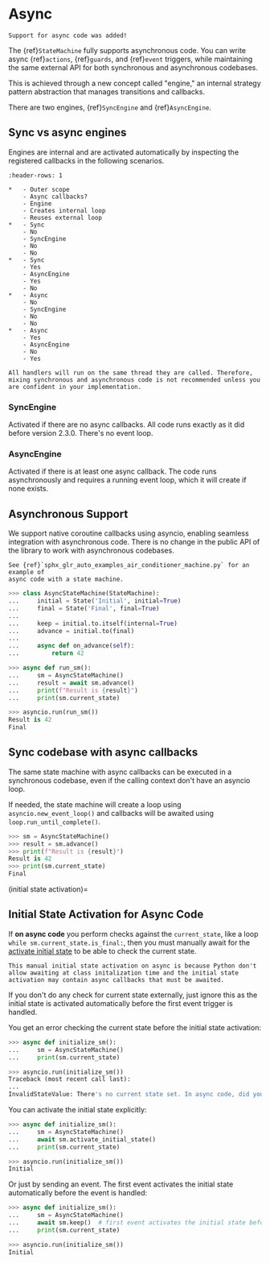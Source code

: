 # Async

```{versionadded} 2.3.0
Support for async code was added!
```

The {ref}`StateMachine` fully supports asynchronous code. You can write async {ref}`actions`, {ref}`guards`, and {ref}`event` triggers, while maintaining the same external API for both synchronous and asynchronous codebases.

This is achieved through a new concept called "engine," an internal strategy pattern abstraction that manages transitions and callbacks.

There are two engines, {ref}`SyncEngine` and {ref}`AsyncEngine`.


## Sync vs async engines

Engines are internal and are activated automatically by inspecting the registered callbacks in the following scenarios.


```{list-table} Sync vs async engines
:header-rows: 1

*   - Outer scope
    - Async callbacks?
    - Engine
    - Creates internal loop
    - Reuses external loop
*   - Sync
    - No
    - SyncEngine
    - No
    - No
*   - Sync
    - Yes
    - AsyncEngine
    - Yes
    - No
*   - Async
    - No
    - SyncEngine
    - No
    - No
*   - Async
    - Yes
    - AsyncEngine
    - No
    - Yes

```

```{note}
All handlers will run on the same thread they are called. Therefore, mixing synchronous and asynchronous code is not recommended unless you are confident in your implementation.
```

### SyncEngine
Activated if there are no async callbacks. All code runs exactly as it did before version 2.3.0.
There's no event loop.

### AsyncEngine
Activated if there is at least one async callback. The code runs asynchronously and requires a running event loop, which it will create if none exists.



## Asynchronous Support

We support native coroutine callbacks using asyncio, enabling seamless integration with asynchronous code. There is no change in the public API of the library to work with asynchronous codebases.


```{seealso}
See {ref}`sphx_glr_auto_examples_air_conditioner_machine.py` for an example of
async code with a state machine.
```


```py
>>> class AsyncStateMachine(StateMachine):
...     initial = State('Initial', initial=True)
...     final = State('Final', final=True)
...
...     keep = initial.to.itself(internal=True)
...     advance = initial.to(final)
...
...     async def on_advance(self):
...         return 42

>>> async def run_sm():
...     sm = AsyncStateMachine()
...     result = await sm.advance()
...     print(f"Result is {result}")
...     print(sm.current_state)

>>> asyncio.run(run_sm())
Result is 42
Final

```

## Sync codebase with async callbacks

The same state machine with async callbacks can be executed in a synchronous codebase,
even if the calling context don't have an asyncio loop.

If needed, the state machine will create a loop using `asyncio.new_event_loop()` and callbacks will be awaited using `loop.run_until_complete()`.


```py
>>> sm = AsyncStateMachine()
>>> result = sm.advance()
>>> print(f"Result is {result}")
Result is 42
>>> print(sm.current_state)
Final

```


(initial state activation)=
## Initial State Activation for Async Code


If **on async code** you perform checks against the `current_state`, like a loop `while sm.current_state.is_final:`, then you must manually
await for the  [activate initial state](statemachine.StateMachine.activate_initial_state) to be able to check the current state.

```{hint}
This manual initial state activation on async is because Python don't allow awaiting at class initalization time and the initial state activation may contain async callbacks that must be awaited.
```

If you don't do any check for current state externally, just ignore this as the initial state is activated automatically before the first event trigger is handled.

You get an error checking the current state before the initial state activation:

```py
>>> async def initialize_sm():
...     sm = AsyncStateMachine()
...     print(sm.current_state)

>>> asyncio.run(initialize_sm())
Traceback (most recent call last):
...
InvalidStateValue: There's no current state set. In async code, did you activate the initial state? (e.g., `await sm.activate_initial_state()`)

```

You can activate the initial state explicitly:


```py
>>> async def initialize_sm():
...     sm = AsyncStateMachine()
...     await sm.activate_initial_state()
...     print(sm.current_state)

>>> asyncio.run(initialize_sm())
Initial

```

Or just by sending an event. The first event activates the initial state automatically
before the event is handled:

```py
>>> async def initialize_sm():
...     sm = AsyncStateMachine()
...     await sm.keep()  # first event activates the initial state before the event is handled
...     print(sm.current_state)

>>> asyncio.run(initialize_sm())
Initial

```
